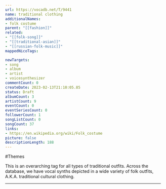 ```yaml
---
url: https://vocadb.net/T/9441
name: traditional clothing
additionalNames: 
- folk costume
parent: "[[fashion]]"
related:
- "[[folk-song]]"
- "[[traditional-asian]]"
- "[[russian-folk-music]]"
mappedNicoTags:

newTargets:
- song
- album
- artist
- voicesynthesizer
commentCount: 0
createDate: 2023-02-13T21:10:05.85
status: Draft
albumCount: 3
artistCount: 9
eventCount: 0
eventSeriesCount: 0
followerCount: 1
songListCount: 0
songCount: 37
links: 
- https://en.wikipedia.org/wiki/Folk_costume
picture: false
descriptionLength: 188
---
```


#Themes

This is an overarching tag for all types of traditional outfits. Across the database, we have vocal synths depicted in a wide variety of folk outfits, A.K.A. traditional cultural clothing.

---

